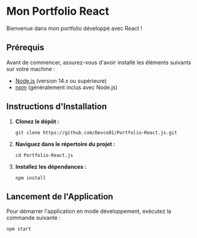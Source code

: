 # Mon Portfolio React

Bienvenue dans mon portfolio développé avec React !

## Prérequis

Avant de commencer, assurez-vous d'avoir installé les éléments suivants sur votre machine :

- [Node.js](https://nodejs.org/) (version 14.x ou supérieure)
- [npm](https://www.npmjs.com/) (généralement inclus avec Node.js)

## Instructions d'Installation

1. **Clonez le dépôt :**
   ```
   git clone https://github.com/Devco01/Portfolio-React.js.git
   ```

2. **Naviguez dans le répertoire du projet :**
   ```
   cd Portfolio-React.js
   ```

3. **Installez les dépendances :**
   ```
   npm install
   ```

## Lancement de l'Application

Pour démarrer l'application en mode développement, exécutez la commande suivante :
   ```
   npm start
